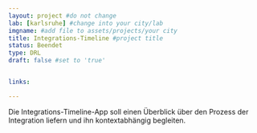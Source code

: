 ```yaml
---
layout: project #do not change
lab: [karlsruhe] #change into your city/lab
imgname: #add file to assets/projects/your city
title: Integrations-Timeline #project title
status: Beendet
type: DRL
draft: false #set to 'true'


links:

---
```


Die Integrations-Timeline-App soll einen Überblick über den Prozess der Integration liefern und ihn kontextabhängig begleiten.
